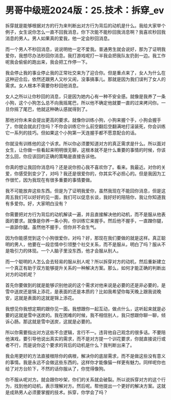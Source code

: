 # 男哥中级班2024版：25.技术：拆穿_ev

拆穿就是能够根据对方的行为来判断出对方行为背后的动机是什么。我给大家举个例子，女生说你怎么一直不回我消息，你下次能不能秒回我消息啊？我喜欢秒回我消息的男人。男人如果真的爱我，他一定会秒回消息。

而一个男人不秒回消息，说说明他一定不爱我。普通男生就会说好，那为了证明我爱你，我想尽办法秒回你消息。我打游戏呢打一半我会把我队友扔到一边。我工作呢我会偷偷的跑出来，我会把工作停一下。

我会停止我的事业停止我的正常社交来为了迎合你。但是重点来了，女人为什么在这种迎合后，依然还跟男人又吵又闹，没事搞事儿。那就是因为我们误判了女人的需求。女人根本不需要你秒回他消息。

女人之所以让你秒回的消息，只是因为她内心有一种不安全感。就像是我养了一条小狗，这个小狗怎么总不向我摇尾巴，所以他不确定他就要一直的过来拷问你。一旦你摇了尾巴，他就这种确认感就得到了。

那他对你未来会提出更高的要求。就像你训练小狗，小狗来握个手，小狗会握手了，你就会就此打住吗？不你会训练它什么前空翻后空翻满地打滚装死，你会训练它一系列的技巧。但如果这个小狗第一天连握手都不愿意配合的话。

你就没有训练他的这个诉求。所以你必须要知道对方的真正需求是什么。所以面对女生，让你做一些看起来明明很无聊，这根本就不是什么重要的事情的时候，你该怎么回，你应该回的正确的策略是直接告诉他。

你真的想让我回你消息吗？还是说你担心我不喜欢你了。看来。我最近。对你的关爱，你感受到变少了，对吗？我还是很爱你的，你其实不必担心的。但是我因为工作很忙，因为我现在有很多重要的事情要做。

我不可能放弃这些东西。但是为了证明我爱你，虽然我现在不能回你消息，但是这周五我们可以好好的见一面，我们可以促息长谈，我好好的陪陪你，我让你知道我有多爱你。好，大家明白没有？

你需要把对方行为背后的动机解读一遍，并且直接解决他的动机，而不是服从他表面的要求。就像是你养一条小狗，你训练它来握手。然后他不握手，一直蹭你腿，一直舔你腿。虽然他不握手，但你并不会生气。

因为你能感觉到这个小狗很爱你，对吗？好，那现在我们要做的就是这样。真正聪明的男人，他要在一段恋情中引领整个社交关系，而不是服从，明白了吗？服从不是吸引力的体现。一个人脑子里没东西，他才会服从别人。

而一个聪明的人怎么会去轻易的服从别人呢？所以拆穿对方的动机，然后重新建立一个真正有助于双方能够提升关系的一种解决方案。那么，如何才能正确的判断出对方的动机呢？

首先你要做到的就是能够识别他说的这个需求对他来说是必要的还是非必要的，是雪中送炭还是锦上添花，是表面的还是本质的？比如我希望你每天晚上跟我说晚安，这就是表面的这就是锦上添花。

我想见你我想定期的跟你见一面。我想跟你一起互动，做点什么，这听起来就是必要的这就是雪中送炭的。我在困难的时候，我不相信别人，我只想跟你聊一聊，倾诉心肠。那这就是雪中送炭，这就是必要的。

所以你需要指出对方这些不合逻辑，言行不一。违背他自己观念的很多话。不要陪他演戏，要引导他说出真实的需求，而不是对方提一个训花要求，你就直接说行或者不行，而是说你这个要求的背后的动机是什么？我判断出来了。

我会用更好的方法直接根除你的病根，解决你的底层需求，而不是做这些没有意义的事情。我是永远不会做这些东西的。这样你才能像猫一样更有魅力。同样呢你也给了对方台阶下，不然的话你服从了，你觉得像狗。

你不服从呢对方。就会跟你吵架，你们的关系就会破裂。所以说拆穿对方的这个行为，找到他的动机，表示理解对方。然后呢。帮他提出一个更好的解决方案。这就是成熟男人必须要掌握的技术。拆穿，你学会了吗？

